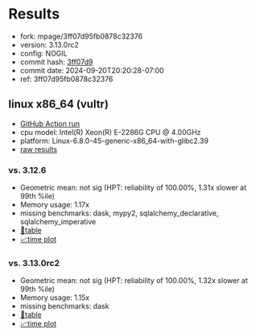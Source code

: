 # Results

- fork: mpage/3ff07d95fb0878c32376
- version: 3.13.0rc2
- config: NOGIL
- commit hash: [3ff07d9](https://github.com/mpage/cpython/commit/3ff07d9)
- commit date: 2024-09-20T20:20:28-07:00
- ref: 3ff07d95fb0878c32376

## linux x86_64 (vultr)

- [GitHub Action run](https://github.com/facebookexperimental/free-threading-benchmarking/actions/runs/10969286278)
- cpu model: Intel(R) Xeon(R) E-2286G CPU @ 4.00GHz
- platform: Linux-6.8.0-45-generic-x86_64-with-glibc2.39
- [raw results](bm-20240920-vultr-x86_64-mpage-3ff07d95fb0878c32376-3.13.0rc2-3ff07d9.json)

### vs. 3.12.6

- Geometric mean: not sig (HPT: reliability of 100.00%, 1.31x slower at 99th %ile)
- Memory usage: 1.17x
- missing benchmarks: dask, mypy2, sqlalchemy_declarative, sqlalchemy_imperative
- [📄table](bm-20240920-vultr-x86_64-mpage-3ff07d95fb0878c32376-3.13.0rc2-3ff07d9-vs-3.12.6.md)
- [📈time plot](bm-20240920-vultr-x86_64-mpage-3ff07d95fb0878c32376-3.13.0rc2-3ff07d9-vs-3.12.6.svg)

### vs. 3.13.0rc2

- Geometric mean: not sig (HPT: reliability of 100.00%, 1.32x slower at 99th %ile)
- Memory usage: 1.15x
- missing benchmarks: dask
- [📄table](bm-20240920-vultr-x86_64-mpage-3ff07d95fb0878c32376-3.13.0rc2-3ff07d9-vs-3.13.0rc2.md)
- [📈time plot](bm-20240920-vultr-x86_64-mpage-3ff07d95fb0878c32376-3.13.0rc2-3ff07d9-vs-3.13.0rc2.svg)

